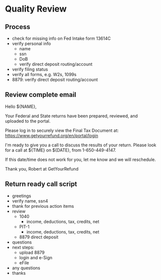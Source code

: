 # Quality Review

## Process
- check for missing info on Fed Intake form 13614C
- verify personal info
  - name
  - ssn
  - DoB
  - verify direct deposit routing/account
- verify filing status
- verify all forms, e.g. W2s, 1099s
- 8879: verify direct deposit routing/account


## Review complete email

Hello ${NAME},

Your Federal and State returns have been prepared, reviewed, and uploaded to the portal. 

Please log in to securely view the Final Tax Document at:
https://www.getyourrefund.org/en/portal/login

I'm ready to give you a call to discuss the results of your return.  Please look for a call at ${TIME} on ${DATE}, from 1-650-449-4147.

If this date/time does not work for you, let me know and we will reschedule.

Thank you,
Robert at GetYourRefund



## Return ready call script
- greetings
- verify name, ssn4
- thank for previous action items
- review
  - 1040
    - income, deductions, tax, credits, net
  - PIT-1
    - income, deductions, tax, credits, net
  - 8879 direct deposit
- questions
- next steps:
  - upload 8879
  - login and e-Sign
  - eFile
- any questions
- thanks


